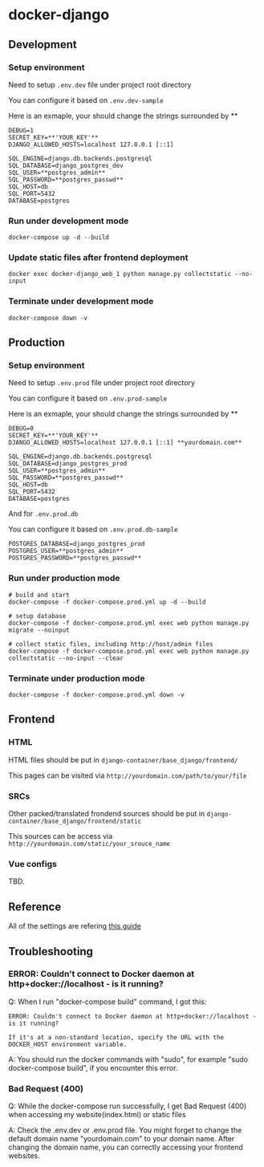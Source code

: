 # docker-django

## Development

### Setup environment
Need to setup `.env.dev` file under project root directory

You can configure it based on `.env.dev-sample`

Here is an exmaple, your should change the strings surrounded by \*\*
```
DEBUG=1
SECRET_KEY=**'YOUR_KEY'**
DJANGO_ALLOWED_HOSTS=localhost 127.0.0.1 [::1]

SQL_ENGINE=django.db.backends.postgresql
SQL_DATABASE=django_postgres_dev
SQL_USER=**postgres_admin**
SQL_PASSWORD=**postgres_passwd**
SQL_HOST=db
SQL_PORT=5432
DATABASE=postgres
```


### Run under development mode
```
docker-compose up -d --build
```

### Update static files after frontend deployment
```
docker exec docker-django_web_1 python manage.py collectstatic --no-input
```

### Terminate under development mode
```
docker-compose down -v
```

## Production

### Setup environment
Need to setup `.env.prod` file under project root directory

You can configure it based on `.env.prod-sample`

Here is an exmaple, your should change the strings surrounded by \*\*
```
DEBUG=0
SECRET_KEY=**'YOUR_KEY'**
DJANGO_ALLOWED_HOSTS=localhost 127.0.0.1 [::1] **yourdomain.com**

SQL_ENGINE=django.db.backends.postgresql
SQL_DATABASE=django_postgres_prod
SQL_USER=**postgres_admin**
SQL_PASSWORD=**postgres_passwd**
SQL_HOST=db
SQL_PORT=5432
DATABASE=postgres
```

And for `.env.prod.db`

You can configure it based on `.env.prod.db-sample`
```
POSTGRES_DATABASE=django_postgres_prod
POSTGRES_USER=**postgres_admin**
POSTGRES_PASSWORD=**postgres_passwd**
```

### Run under production mode
```
# build and start
docker-compose -f docker-compose.prod.yml up -d --build

# setup database
docker-compose -f docker-compose.prod.yml exec web python manage.py migrate --noinput

# collect static files, including http://host/admin files
docker-compose -f docker-compose.prod.yml exec web python manage.py collectstatic --no-input --clear
```

### Terminate under production mode
```
docker-compose -f docker-compose.prod.yml down -v
```

## Frontend

### HTML
HTML files should be put in `django-container/base_django/frontend/`

This pages can be visited via `http://yourdomain.com/path/to/your/file`

### SRCs
Other packed/translated frondend sources should be put in `django-container/base_django/frontend/static`

This sources can be access via `http://yourdomain.com/static/your_srouce_name`

### Vue configs
TBD.

## Reference
All of the settings are refering [this guide](https://testdriven.io/blog/dockerizing-django-with-postgres-gunicorn-and-nginx/)


## Troubleshooting

###  ERROR: Couldn't connect to Docker daemon at http+docker://localhost - is it running?
Q: When I run "docker-compose build" command, I got this:
```
ERROR: Couldn't connect to Docker daemon at http+docker://localhost - is it running?

If it's at a non-standard location, specify the URL with the DOCKER_HOST environment variable.
```

A: You should run the docker commands with "sudo", for example "sudo docker-compose build", if you encounter this error.

### Bad Request (400)
Q: While the docker-compose run successfully, I get Bad Request (400) when accessing my website(index.html) or static files

A: Check the .env.dev or .env.prod file. You might forget to change the default domain name "yourdomain.com" to your domain name. After changing the domain name, you can correctly accessing your frontend websites.
